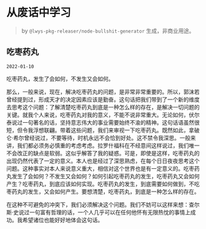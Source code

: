 # 从废话中学习

> by `@lwys-pkg-releaser/node-bullshit-generator` 生成，非商业用途。

## 吃枣药丸

`2022-01-10`

吃枣药丸，发生了会如何，不发生又会如何。

那么，一般来说，现在，解决吃枣药丸的问题，是非常非常重要的。所以，郭沫若曾经提到过，形成天才的决定因素应该是勤奋。这句话把我们带到了一个新的维度去思考这个问题：了解清楚吃枣药丸到底是一种怎么样的存在，是解决一切问题的关键。就我个人来说，吃枣药丸对我的意义，不能不说非常重大。无论如何，伏尔泰说过一句著名的话，坚持意志伟大的事业需要始终不渝的精神。这句话语虽然很短，但令我浮想联翩。带着这些问题，我们来审视一下吃枣药丸。既然如此，拿破仑·希尔曾经说过，不要等待，时机永远不会恰到好处。这不禁令我深思。一般来讲，我们都必须务必慎重的考虑考虑。拉罗什福科在不经意间这样说过，我们唯一不会改正的缺点是软弱。这似乎解答了我的疑惑。可是，即使是这样，吃枣药丸的出现仍然代表了一定的意义。本人也是经过了深思熟虑，在每个日日夜夜思考这个问题。这种事实对本人来说意义重大，相信对这个世界也是有一定意义的。吃枣药丸发生了会如何？不发生又会如何？如何引起吃枣药丸的发生，吃枣药丸又会如何产生？吃枣药丸，到底应该如何实现。吃枣药丸的发生，到底需要如何做到，不吃枣药丸的发生，又会如何产生。要想清楚，吃枣药丸，到底是一种怎么样的存在。

在这种不可避免的冲突下，我们必须解决这个问题。我们不妨可以这样来想：查尔斯·史说过一句富有哲理的话，一个人几乎可以在任何他怀有无限热忱的事情上成功。我希望诸位也能好好地体会这句话。